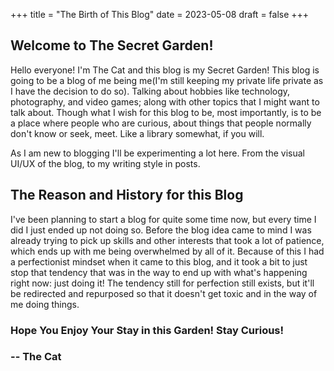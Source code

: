 +++
title = "The Birth of This Blog"
date = 2023-05-08
draft = false
+++

## Welcome to The Secret Garden!
Hello everyone! I'm The Cat and this blog is my Secret Garden!
This blog is going to be a blog of me being me(I'm still keeping my private life private as I have the decision to do so). 
Talking about hobbies like technology, photography, and video games; along with other topics that I might want to talk about. 
Though what I wish for this blog to be, most importantly, is to be a place where people who are curious, about things that people normally don't know or seek, meet. 
Like a library somewhat, if you will. 


As I am new to blogging I'll be experimenting a lot here. From the visual UI/UX of the blog, to my writing style in posts. 

## The Reason and History for this Blog
I've been planning to start a blog for quite some time now, but every time I did I just ended up not doing so. 
Before the blog idea came to mind I was already trying to pick up skills and other interests that took a lot of patience, which ends up with me being overwhelmed by all of it. 
Because of this I had a perfectionist mindset when it came to this blog, and it took a bit to just stop that tendency that was in the way to end up with what's happening right now: just doing it!
The tendency still for perfection still exists, but it'll be redirected and repurposed so that it doesn't get toxic and in the way of me doing things.


### Hope You Enjoy Your Stay in this Garden! Stay Curious! 
### -- The Cat
